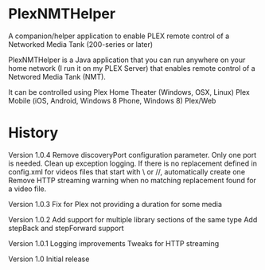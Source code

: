 PlexNMTHelper
=============

A companion/helper application to enable PLEX remote control of a Networked Media Tank (200-series or later)

PlexNMTHelper is a Java application that you can run anywhere on your home network (I run it on my PLEX Server) that enables remote control of a Networed Media Tank (NMT).

It can be controlled using
  Plex Home Theater (Windows, OSX, Linux)
  Plex Mobile (iOS, Android, Windows 8 Phone, Windows 8)
  Plex/Web
  

History
=======
Version 1.0.4
	Remove discoveryPort configuration parameter. Only one port is needed.
	Clean up exception logging.
	If there is no replacement defined in config.xml for videos files that start with \\ or //, automatically create one 
	Remove HTTP streaming warning when no matching replacement found for a video file.
	
Version 1.0.3
	Fix for Plex not providing a duration for some media

Version 1.0.2
	Add support for multiple library sections of the same type
	Add stepBack and stepForward support
	
Version 1.0.1
	Logging improvements
	Tweaks for HTTP streaming  

Version 1.0
	Initial release
	
